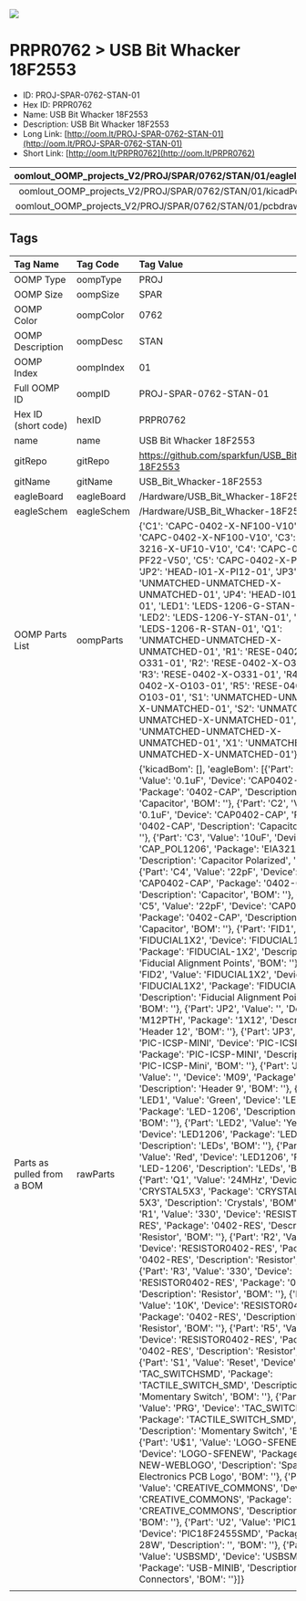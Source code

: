 


  
![][im]
# PRPR0762 > USB Bit Whacker 18F2553

- ID: PROJ-SPAR-0762-STAN-01
- Hex ID: PRPR0762
- Name: USB Bit Whacker 18F2553
- Description: USB Bit Whacker 18F2553
- Long Link: [http://oom.lt/PROJ-SPAR-0762-STAN-01](http://oom.lt/PROJ-SPAR-0762-STAN-01)
- Short Link: [http://oom.lt/PRPR0762](http://oom.lt/PRPR0762)
  

|oomlout_OOMP_projects_V2/PROJ/SPAR/0762/STAN/01/eagleImage.png|oomlout_OOMP_projects_V2/PROJ/SPAR/0762/STAN/01/eagleSchemImage.png|oomlout_OOMP_projects_V2/PROJ/SPAR/0762/STAN/01/kicadPcb3dFront.png|oomlout_OOMP_projects_V2/PROJ/SPAR/0762/STAN/01/kicadPcb3dBack.png|
| :---: | :---: | :---: | :---: |
|oomlout_OOMP_projects_V2/PROJ/SPAR/0762/STAN/01/kicadPcb3d.png|oomlout_OOMP_projects_V2/PROJ/SPAR/0762/STAN/01/bomBack.png|oomlout_OOMP_projects_V2/PROJ/SPAR/0762/STAN/01/bomFront.png|oomlout_OOMP_projects_V2/PROJ/SPAR/0762/STAN/01/pcbdraw.svg|
|oomlout_OOMP_projects_V2/PROJ/SPAR/0762/STAN/01/pcbdrawBack.svg||||

## Tags
  

|Tag Name|Tag Code|Tag Value|
| :--- | :--- | :--- |
|OOMP Type|oompType|PROJ|
|OOMP Size|oompSize|SPAR|
|OOMP Color|oompColor|0762|
|OOMP Description|oompDesc|STAN|
|OOMP Index|oompIndex|01|
|Full OOMP ID|oompID|PROJ-SPAR-0762-STAN-01|
|Hex ID (short code)|hexID|PRPR0762|
|name|name|USB Bit Whacker 18F2553|
|gitRepo|gitRepo|https://github.com/sparkfun/USB_Bit_Whacker-18F2553|
|gitName|gitName|USB_Bit_Whacker-18F2553|
|eagleBoard|eagleBoard|/Hardware/USB_Bit_Whacker-18F2553.brd|
|eagleSchem|eagleSchem|/Hardware/USB_Bit_Whacker-18F2553.sch|
|OOMP Parts List|oompParts|{'C1': 'CAPC-0402-X-NF100-V10', 'C2': 'CAPC-0402-X-NF100-V10', 'C3': 'CAPT-3216-X-UF10-V10', 'C4': 'CAPC-0402-X-PF22-V50', 'C5': 'CAPC-0402-X-PF22-V50', 'JP2': 'HEAD-I01-X-PI12-01', 'JP3': 'UNMATCHED-UNMATCHED-X-UNMATCHED-01', 'JP4': 'HEAD-I01-X-PI09-01', 'LED1': 'LEDS-1206-G-STAN-01', 'LED2': 'LEDS-1206-Y-STAN-01', 'LED3': 'LEDS-1206-R-STAN-01', 'Q1': 'UNMATCHED-UNMATCHED-X-UNMATCHED-01', 'R1': 'RESE-0402-X-O331-01', 'R2': 'RESE-0402-X-O331-01', 'R3': 'RESE-0402-X-O331-01', 'R4': 'RESE-0402-X-O103-01', 'R5': 'RESE-0402-X-O103-01', 'S1': 'UNMATCHED-UNMATCHED-X-UNMATCHED-01', 'S2': 'UNMATCHED-UNMATCHED-X-UNMATCHED-01', 'U2': 'UNMATCHED-UNMATCHED-X-UNMATCHED-01', 'X1': 'UNMATCHED-UNMATCHED-X-UNMATCHED-01'}|
|Parts as pulled from a BOM|rawParts|{'kicadBom': [], 'eagleBom': [{'Part': 'C1', 'Value': '0.1uF', 'Device': 'CAP0402-CAP', 'Package': '0402-CAP', 'Description': 'Capacitor', 'BOM': ''}, {'Part': 'C2', 'Value': '0.1uF', 'Device': 'CAP0402-CAP', 'Package': '0402-CAP', 'Description': 'Capacitor', 'BOM': ''}, {'Part': 'C3', 'Value': '10uF', 'Device': 'CAP_POL1206', 'Package': 'EIA3216', 'Description': 'Capacitor Polarized', 'BOM': ''}, {'Part': 'C4', 'Value': '22pF', 'Device': 'CAP0402-CAP', 'Package': '0402-CAP', 'Description': 'Capacitor', 'BOM': ''}, {'Part': 'C5', 'Value': '22pF', 'Device': 'CAP0402-CAP', 'Package': '0402-CAP', 'Description': 'Capacitor', 'BOM': ''}, {'Part': 'FID1', 'Value': 'FIDUCIAL1X2', 'Device': 'FIDUCIAL1X2', 'Package': 'FIDUCIAL-1X2', 'Description': 'Fiducial Alignment Points', 'BOM': ''}, {'Part': 'FID2', 'Value': 'FIDUCIAL1X2', 'Device': 'FIDUCIAL1X2', 'Package': 'FIDUCIAL-1X2', 'Description': 'Fiducial Alignment Points', 'BOM': ''}, {'Part': 'JP2', 'Value': '', 'Device': 'M12PTH', 'Package': '1X12', 'Description': 'Header 12', 'BOM': ''}, {'Part': 'JP3', 'Value': 'PIC-ICSP-MINI', 'Device': 'PIC-ICSP-MINI', 'Package': 'PIC-ICSP-MINI', 'Description': 'PIC-ICSP-Mini', 'BOM': ''}, {'Part': 'JP4', 'Value': '', 'Device': 'M09', 'Package': '1X09', 'Description': 'Header 9', 'BOM': ''}, {'Part': 'LED1', 'Value': 'Green', 'Device': 'LED1206', 'Package': 'LED-1206', 'Description': 'LEDs', 'BOM': ''}, {'Part': 'LED2', 'Value': 'Yellow', 'Device': 'LED1206', 'Package': 'LED-1206', 'Description': 'LEDs', 'BOM': ''}, {'Part': 'LED3', 'Value': 'Red', 'Device': 'LED1206', 'Package': 'LED-1206', 'Description': 'LEDs', 'BOM': ''}, {'Part': 'Q1', 'Value': '24MHz', 'Device': 'CRYSTAL5X3', 'Package': 'CRYSTAL-SMD-5X3', 'Description': 'Crystals', 'BOM': ''}, {'Part': 'R1', 'Value': '330', 'Device': 'RESISTOR0402-RES', 'Package': '0402-RES', 'Description': 'Resistor', 'BOM': ''}, {'Part': 'R2', 'Value': '330', 'Device': 'RESISTOR0402-RES', 'Package': '0402-RES', 'Description': 'Resistor', 'BOM': ''}, {'Part': 'R3', 'Value': '330', 'Device': 'RESISTOR0402-RES', 'Package': '0402-RES', 'Description': 'Resistor', 'BOM': ''}, {'Part': 'R4', 'Value': '10K', 'Device': 'RESISTOR0402-RES', 'Package': '0402-RES', 'Description': 'Resistor', 'BOM': ''}, {'Part': 'R5', 'Value': '10K', 'Device': 'RESISTOR0402-RES', 'Package': '0402-RES', 'Description': 'Resistor', 'BOM': ''}, {'Part': 'S1', 'Value': 'Reset', 'Device': 'TAC_SWITCHSMD', 'Package': 'TACTILE_SWITCH_SMD', 'Description': 'Momentary Switch', 'BOM': ''}, {'Part': 'S2', 'Value': 'PRG', 'Device': 'TAC_SWITCHSMD', 'Package': 'TACTILE_SWITCH_SMD', 'Description': 'Momentary Switch', 'BOM': ''}, {'Part': 'U$1', 'Value': 'LOGO-SFENEW', 'Device': 'LOGO-SFENEW', 'Package': 'SFE-NEW-WEBLOGO', 'Description': 'Spark Fun Electronics PCB Logo', 'BOM': ''}, {'Part': 'U$2', 'Value': 'CREATIVE_COMMONS', 'Device': 'CREATIVE_COMMONS', 'Package': 'CREATIVE_COMMONS', 'Description': '', 'BOM': ''}, {'Part': 'U2', 'Value': 'PIC18F2455', 'Device': 'PIC18F2455SMD', 'Package': 'SO-28W', 'Description': '', 'BOM': ''}, {'Part': 'X1', 'Value': 'USBSMD', 'Device': 'USBSMD', 'Package': 'USB-MINIB', 'Description': 'USB Connectors', 'BOM': ''}]}|
||||



[im]: PROJ/SPAR/0762/STAN/01/kicadPcb3d_450.png
